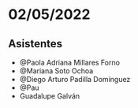 # 02/05/2022

## Asistentes

- @Paola Adriana Millares Forno
- @Mariana Soto Ochoa
- @Diego Arturo Padilla Domínguez
- @Pau
- Guadalupe Galván